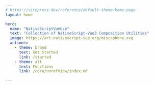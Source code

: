 ```yaml
---
# https://vitepress.dev/reference/default-theme-home-page
layout: home

hero:
  name: "NativeScriptVueUse"
  text: "Collection of NativeScript-Vue3 Composition Utilities"
  image: https://art.nativescript-vue.org/misc/phone.svg
  actions:
    - theme: brand
      text: Get Started
      link: /started
    - theme: alt
      text: Functions
      link: /core/unrefView/index.md

---
```


<Home />


<script setup>
import Home from './.vitepress/theme/components/Home.vue'

</script>